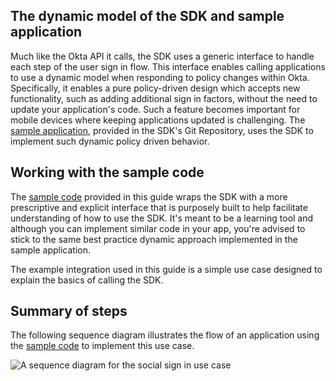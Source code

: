 ## The dynamic model of the SDK and sample application

Much like the Okta API it calls, the SDK uses a generic interface to handle
each step of the user sign in flow. This interface enables calling applications
to use a dynamic model when responding to policy changes within Okta. Specifically,
it enables a pure policy-driven design which accepts new functionality,
such as adding additional sign in factors, without the need to update your
application's code. Such a feature becomes important for mobile devices where
keeping applications updated is challenging. The
[sample application](/docs/guides/oie-embedded-sdk-run-sample/ios/main/),
provided in the SDK's Git Repository, uses the SDK to implement such dynamic policy
driven behavior.

## Working with the sample code

The
[sample code](https://github.com/okta/okta-idx-swift/tree/master/Samples/Signin%20Samples)
provided in this guide wraps the SDK with a more prescriptive and explicit interface
that is purposely built to help facilitate understanding of how to use the SDK.
It's meant to be a learning tool and although you can implement similar code in your
app, you're advised to stick to the same best practice dynamic approach implemented
in the sample application.

The example integration used in this guide is a simple use case designed to
explain the basics of calling the SDK.

## Summary of steps

The following sequence diagram illustrates the flow of an application using the
[sample code](#sample-code) to implement this use case.

<div class="common-image-format">

![A sequence diagram for the social sign in use case](/img/oie-embedded-sdk/oie-embedded-sdk-use-case-swift-social-sign-in.png
 "Social sign diagram")

</div>
